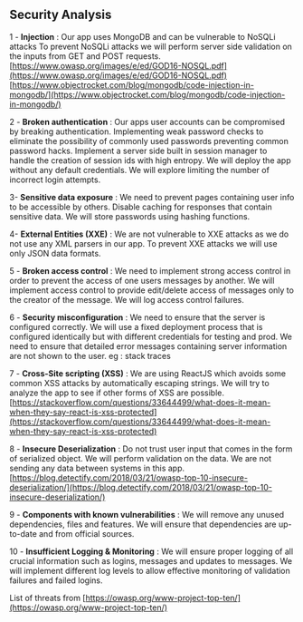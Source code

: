 ## Security Analysis

1 - **Injection** : Our app uses MongoDB and can be vulnerable to NoSQLi attacks To prevent NoSQLi attacks we will perform server side validation on the inputs from GET and POST requests. [https://www.owasp.org/images/e/ed/GOD16-NOSQL.pdf](https://www.owasp.org/images/e/ed/GOD16-NOSQL.pdf)  [https://www.objectrocket.com/blog/mongodb/code-injection-in-mongodb/](https://www.objectrocket.com/blog/mongodb/code-injection-in-mongodb/)

2 - **Broken authentication** : Our apps user accounts can be compromised by breaking authentication. Implementing weak password checks to eliminate the possibility of commonly used passwords preventing common password hacks. Implement a server side built in session manager to handle the creation of session ids with high entropy. We will deploy the app without any default credentials. We will explore limiting the number of incorrect login attempts.

3- **Sensitive data exposure** : We need to prevent pages containing user info to be accessible by others. Disable caching for responses that contain sensitive data. We will store passwords using hashing functions.

4- **External Entities (XXE)** : We are not vulnerable to XXE attacks as we do not use any XML parsers in our app. To prevent XXE attacks we will use only JSON data formats.

5 - **Broken access control** : We need to implement strong access control in order to prevent the access of one users messages by another. We will implement access control to provide edit/delete access of messages only to the creator of the message. We will log access control failures.

6 - **Security misconfiguration** : We need to ensure that the server is configured correctly. We will use a fixed deployment process that is configured identically but with different credentials for testing and prod. We need to ensure that detailed error messages containing server information are not shown to the user. eg : stack traces

7 - **Cross-Site scripting (XSS)** : We are using ReactJS which avoids some common XSS attacks by automatically escaping strings. We will try to analyze the app to see if other forms of XSS are possible. [https://stackoverflow.com/questions/33644499/what-does-it-mean-when-they-say-react-is-xss-protected](https://stackoverflow.com/questions/33644499/what-does-it-mean-when-they-say-react-is-xss-protected)

8 - **Insecure Deserialization** : Do not trust user input that comes in the form of serialized object. We will perform validation on the data. We are not sending any data between systems in this app. [https://blog.detectify.com/2018/03/21/owasp-top-10-insecure-deserialization/](https://blog.detectify.com/2018/03/21/owasp-top-10-insecure-deserialization/)

9 - **Components with known vulnerabilities** : We will remove any unused dependencies, files and features. We will ensure that dependencies are up-to-date and from official sources.

10 - **Insufficient Logging & Monitoring** : We will ensure proper logging of all crucial information such as logins, messages and updates to messages. We will implement different log levels to allow effective monitoring of validation failures and failed logins.

List of threats from [https://owasp.org/www-project-top-ten/](https://owasp.org/www-project-top-ten/)
